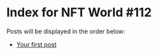 # Index for NFT World #112
Posts will be displayed in the order below:

- [Your first post](./001-first.md)

